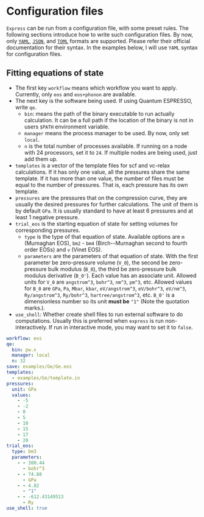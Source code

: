 # Configuration files

`Express` can be run from a configuration file, with some preset rules. The
following sections introduce how to write such configuration files. By now, only
[`YAML`](https://docs.ansible.com/ansible/latest/reference_appendices/YAMLSyntax.html),
[`JSON`](https://restfulapi.net/json-syntax/), and [`TOML`](https://toml.io/en/)
formats are supported. Please refer their official documentation for their
syntax. In the examples below, I will use `YAML` syntax for configuration files.

## Fitting equations of state

- The first key `workflow` means which workflow you want to apply. Currently,
  only `eos` and `eos+phonon` are available.
- The next key is the software being used. If using Quantum ESPRESSO, write
  `qe`.
  - `bin`: means the path of the binary executable to run actually calculation.
    It can be a full path if the location of the binary is not in users `$PATH`
    environment variable.
  - `manager` means the process manager to be used. By now, only set `local`.
  - `n` is the total number of processes available. If running on a node with 24
    processors, set it to `24`. If multiple nodes are being used, just add them
    up.
- `templates` is a vector of the template files for scf and vc-relax
  calculations. If it has only one value, all the pressures share the same
  template. If it has more than one value, the number of files must be equal to
  the number of pressures. That is, each pressure has its own template.
- `pressures` are the pressures that on the compression curve, they are usually
  the desired pressures for further calculations. The unit of them is by default
  `GPa`. It is usually standard to have at least 6 pressures and at least 1
  negative pressure.
- `trial_eos` is the starting equation of state for setting volumes for
  corresponding pressures.
  - `type` is the type of that equation of state. Available options are `m`
    (Murnaghan EOS), `bm2` - `bm4` (Birch--Murnaghan second to fourth order
    EOSs) and `v` (Vinet EOS).
  - `parameters` are the parameters of that equation of state. With the first
    parameter be zero-pressure volume (`V_0`), the second be zero-pressure bulk
    modulus (`B_0`), the third be zero-pressure bulk modulus derivative
    (`B_0'`). Each value has an associate unit. Allowed units for `V_0` are
    `angstrom^3`, `bohr^3`, `nm^3`, `pm^3`, etc. Allowed values for `B_0` are
    `GPa`, `Pa`, `Mbar`, `kbar`, `eV/angstrom^3`, `eV/bohr^3`, `eV/nm^3`,
    `Ry/angstrom^3`, `Ry/bohr^3`, `hartree/angstrom^3`, etc. `B_0'` is a
    dimensionless number so its unit **must be** `"1"` (Note the quotation
    marks.).
- `use_shell`: Whether create shell files to run external software to do
  computations. Usually this is preferred when `express` is run
  non-interactively. If run in interactive mode, you may want to set it to
  `false`.

```yaml
workflow: eos
qe:
  bin: pw.x
  manager: local
  n: 32
save: examples/Ge/Ge.eos
templates:
  - examples/Ge/template.in
pressures:
  unit: GPa
  values:
    - -5
    - -2
    - 0
    - 5
    - 10
    - 15
    - 17
    - 20
trial_eos:
  type: bm3
  parameters:
    - - 300.44
      - bohr^3
    - - 74.88
      - GPa
    - - 4.82
      - "1"
    - - -612.43149513
      - Ry
use_shell: true
```
